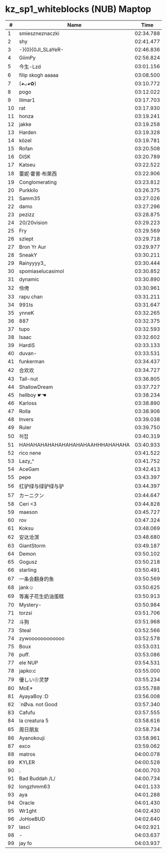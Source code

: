 # kz_sp1_whiteblocks (NUB) Maptop

|  # | Name | Time | Points |
|-------------- | -------------- | -------------- | -------------- | 
| 1 | smieszneznaczki | 02:34.788 | 10000 | 
| 2 | shy | 02:41.477 | 9873 | 
| 3 | -}{0}{0JI_SLaYeR- | 02:46.836 | 9806 | 
| 4 | GiimPy | 02:56.824 | 9734 | 
| 5 | 今生-Lzd | 03:01.156 | 9652 | 
| 6 | filip skogh aaaaa | 03:08.500 | 9589 | 
| 7 | (◕ᴗ◕✿) | 03:10.772 | 9556 | 
| 8 | pogo | 03:12.022 | 9525 | 
| 9 | lilmar1 | 03:17.703 | 9484 | 
| 10 | rat | 03:17.930 | 9454 | 
| 11 | honza | 03:19.241 | 9422 | 
| 12 | jakke | 03:19.258 | 9393 | 
| 13 | Harden | 03:19.328 | 9364 | 
| 14 | közel | 03:19.781 | 9334 | 
| 15 | Rofan | 03:20.508 | 9303 | 
| 16 | DiSK | 03:20.789 | 9273 | 
| 17 | Katseu | 03:22.522 | 9240 | 
| 18 | 蕾妮·霍普·布萊西 | 03:22.906 | 9210 | 
| 19 | Conglomerating | 03:23.812 | 9178 | 
| 20 | Purkkilo | 03:26.375 | 9141 | 
| 21 | Samm35 | 03:27.026 | 9110 | 
| 22 | damo | 03:27.296 | 9104 | 
| 23 | pezizz | 03:28.875 | 9094 | 
| 24 | 20/20vision | 03:29.223 | 9088 | 
| 25 | Fry | 03:29.569 | 9081 | 
| 26 | szlept | 03:29.718 | 9076 | 
| 27 | Bron Yr Aur | 03:29.977 | 9069 | 
| 28 | SneakY | 03:30.211 | 9063 | 
| 29 | Rainyyyy3_ | 03:30.444 | 9057 | 
| 30 | spomiaselucasimol | 03:30.852 | 9051 | 
| 31 | dynamic | 03:30.890 | 9045 | 
| 32 | 伶俜 | 03:30.961 | 9040 | 
| 33 | rapu chan | 03:31.211 | 9034 | 
| 34 | 991ts | 03:31.647 | 9027 | 
| 35 | ynneK | 03:32.265 | 9019 | 
| 36 | 887 | 03:32.375 | 9014 | 
| 37 | tupo | 03:32.593 | 9008 | 
| 38 | Isaac | 03:32.602 | 9002 | 
| 39 | HardiS | 03:33.133 | 8995 | 
| 40 | duvan- | 03:33.531 | 8989 | 
| 41 | funkerman | 03:34.437 | 8980 | 
| 42 | 合欢欢 | 03:34.727 | 8974 | 
| 43 | Tall-nut | 03:36.805 | 8960 | 
| 44 | ShallowDream | 03:37.727 | 8951 | 
| 45 | hellboy ☛☚ | 03:38.234 | 8944 | 
| 46 | Karloss | 03:38.890 | 8936 | 
| 47 | Rolla | 03:38.906 | 8931 | 
| 48 | Invers | 03:39.038 | 8925 | 
| 49 | Ruler | 03:39.750 | 8917 | 
| 50 | 허접 | 03:40.319 | 8909 | 
| 51 | HAHAHAHAHAHAHAHAHAHAAHHHAHAHAHA | 03:40.933 | 8901 | 
| 52 | rico nene | 03:41.522 | 8893 | 
| 53 | Lazy_^ | 03:41.752 | 8887 | 
| 54 | AceGam | 03:42.413 | 8879 | 
| 55 | pepe | 03:43.397 | 8869 | 
| 56 | 红驴绿与绿驴绿与驴 | 03:44.397 | 8859 | 
| 57 | カーニクン | 03:44.647 | 8853 | 
| 58 | Ceri <3 | 03:44.828 | 8847 | 
| 59 | maeson | 03:45.727 | 8837 | 
| 60 | rov | 03:47.324 | 8824 | 
| 61 | Koksu | 03:48.069 | 8815 | 
| 62 | 安达沧溟 | 03:48.680 | 8807 | 
| 63 | GiantStorm | 03:49.187 | 8799 | 
| 64 | Demon | 03:50.102 | 8789 | 
| 65 | Gogusz | 03:50.218 | 8784 | 
| 66 | starling | 03:50.491 | 8777 | 
| 67 | 一条会翻身的鱼 | 03:50.569 | 8771 | 
| 68 | jank☺ | 03:50.625 | 8766 | 
| 69 | 等离子花生奶油蛋糕 | 03:50.913 | 8759 | 
| 70 | Mystery- | 03:50.984 | 8753 | 
| 71 | torzsi | 03:51.706 | 8744 | 
| 72 | 斗狗 | 03:51.968 | 8738 | 
| 73 | Steal | 03:52.566 | 8729 | 
| 74 | zywoooooooooooo | 03:52.578 | 8724 | 
| 75 | Boux | 03:53.031 | 8716 | 
| 76 | puff. | 03:53.086 | 8710 | 
| 77 | ele NUP | 03:54.531 | 8697 | 
| 78 | japko:c | 03:55.000 | 8689 | 
| 79 | 優しい❀灵梦 | 03:55.234 | 8683 | 
| 80 | MoE* | 03:55.788 | 8674 | 
| 81 | AyayaBoy :D | 03:56.008 | 8668 | 
| 82 | `nØva. not Good | 03:57.340 | 8655 | 
| 83 | Cafufu | 03:57.555 | 8648 | 
| 84 | la creatura 5 | 03:58.616 | 8637 | 
| 85 | 周日朋友 | 03:58.734 | 8631 | 
| 86 | Ayanokouji | 03:58.961 | 8624 | 
| 87 | exco | 03:59.062 | 8619 | 
| 88 | matros | 04:00.078 | 8607 | 
| 89 | KYLER | 04:00.528 | 8599 | 
| 90 | . | 04:00.703 | 8593 | 
| 91 | Bad Buddah /L/ | 04:00.734 | 8587 | 
| 92 | longzhmm63 | 04:01.133 | 8580 | 
| 93 | aya | 04:01.288 | 8573 | 
| 94 | Oracle | 04:01.430 | 8567 | 
| 95 | Wr1ght | 04:02.430 | 8556 | 
| 96 | JoHoeBUD | 04:02.640 | 8549 | 
| 97 | lasci | 04:02.921 | 8542 | 
| 98 | - | 04:03.637 | 8532 | 
| 99 | jay fo | 04:03.937 | 8525 | 

